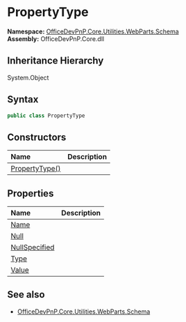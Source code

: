 # PropertyType
  

**Namespace:** [OfficeDevPnP.Core.Utilities.WebParts.Schema](OfficeDevPnP.Core.Utilities.WebParts.Schema.md)  
**Assembly:** OfficeDevPnP.Core.dll  
## Inheritance Hierarchy
System.Object  

## Syntax
```C#
public class PropertyType
```
## Constructors
|**Name**|**Description**|
|:-----|:-----|
| [PropertyType()](OfficeDevPnP.Core.Utilities.WebParts.Schema.PropertyType.ctor1.md) | 
## Properties
|**Name**|**Description**|
|:-----|:-----|
| [Name](OfficeDevPnP.Core.Utilities.WebParts.Schema.PropertyType.Name.md) | 
| [Null](OfficeDevPnP.Core.Utilities.WebParts.Schema.PropertyType.Null.md) | 
| [NullSpecified](OfficeDevPnP.Core.Utilities.WebParts.Schema.PropertyType.NullSpecified.md) | 
| [Type](OfficeDevPnP.Core.Utilities.WebParts.Schema.PropertyType.Type.md) | 
| [Value](OfficeDevPnP.Core.Utilities.WebParts.Schema.PropertyType.Value.md) | 
## See also
- [OfficeDevPnP.Core.Utilities.WebParts.Schema](OfficeDevPnP.Core.Utilities.WebParts.Schema.md)
